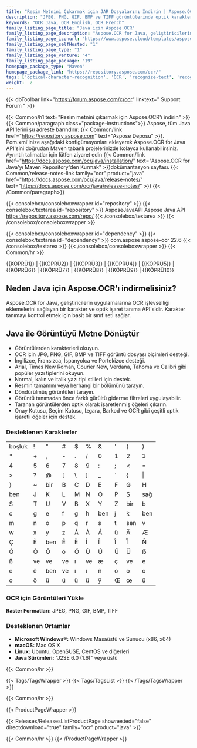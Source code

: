 ```yaml
---
title: "Resim Metnini Çıkarmak için JAR Dosyalarını İndirin | Aspose.OCR API'si"
description: "JPEG, PNG, GIF, BMP ve TIFF görüntülerinde optik karakter tanıma (OCR) gerçekleştirmek için JAR dosyalarını indirin. OCR yoluyla İngilizce, Fransızca, İspanyolca ve Portekizce ayıklayın."
keywords: "OCR Java, OCR English, OCR French"
family_listing_page_title: "Java için Aspose.OCR"
family_listing_page_description: "Aspose.OCR for Java, geliştiricilerin herhangi bir ek araç veya API gerektirmeden Java uygulamalarına OCR işlevselliği eklemelerine olanak tanıyan bir optik karakter API'sidir. Aspose.OCR for Java, farklı yazı tiplerine ve stillere sahip görüntülerden metin çıkarmaya izin vererek, sıfırdan bir OCR çözümü geliştirmek için gereken zamandan ve emekten tasarruf sağlar."
family_listing_page_iconurl: "https://www.aspose.cloud/templates/aspose/App_Themes/V3/images/ocr/272x272/aspose_ocr-for-java-min.png"
family_listing_page_selfHosted: "1"
family_listing_page_type: "1"
family_listing_page_venture: "4"
family_listing_page_package: "19"
homepage_package_type: "Maven"
homepage_package_link: "https://repository.aspose.com/ocr/"
tags: ['optical-character-recognition', 'OCR', 'recognize-text', 'recognize-image', 'spell-correction', 'spell-check', 'skew-correction', 'image-correction', 'recognize-pdf', 'recognize-tiff', 'searchable-pdf', 'searchable-docx', 'multi-lang-ocr', 'recognize-multi-image', 'multi-threading', 'image-detection', 'text-detection']
weight:  2
---
```


{{< dbToolbar link="https://forum.aspose.com/c/ocr" linktext=" Support Forum " >}}

{{< Common/h1 text="Resim metnini çıkarmak için Aspose.OCR'ı indirin"  >}}
{{< Common/paragraph class="package-instructions">}}
Aspose, tüm Java API'lerini şu adreste barındırır:
{{< Common/link href="https://repository.aspose.com" text="Aspose Deposu"  >}}. Pom.xml'inize aşağıdaki konfigürasyonları ekleyerek Aspose.OCR for Java API'sini doğrudan Maven tabanlı projelerinizde kolayca kullanabilirsiniz. Ayrıntılı talimatlar için lütfen ziyaret edin
{{< Common/link href="https://docs.aspose.com/ocr/java/installation/" text="Aspose.OCR for Java'yı Maven Repository'den Kurmak"  >}}dokümantasyon sayfası.
{{< Common/release-notes-link family="ocr" product="java" href="https://docs.aspose.com/ocr/java/release-notes/" text="https://docs.aspose.com/ocr/java/release-notes/"  >}}
{{< /Common/paragraph>}}

{{< consolebox/consoleboxwrapper id="repository" >}}
   {{< consolebox/textarea id="repository" >}}
      <repository>
      <id>AsposeJavaAPI</id>
      <name>Aspose Java API</name>
      <url>https://repository.aspose.com/repo/</url>
      </repository>
   {{< /consolebox/textarea >}}
{{< /consolebox/consoleboxwrapper >}}

{{< consolebox/consoleboxwrapper id="dependency" >}}
   {{< consolebox/textarea id="dependency" >}}
      <dependency>
      <groupId>com.aspose</groupId>
      <artifactId>aspose-ocr</artifactId>
      <version>22.6</version>
      </dependency>
   {{< /consolebox/textarea >}}
{{< /consolebox/consoleboxwrapper >}}
{{< Common/hr >}}

{{KÖPRÜ1}} | {{KÖPRÜ2}} | {{KÖPRÜ3}} | {{KÖPRÜ4}} | {{KÖPRÜ5}} | {{KÖPRÜ6}} | {{KÖPRÜ7}} | {{KÖPRÜ8}} | {{KÖPRÜ9}} | {{KÖPRÜ10}}

## Neden Java için Aspose.OCR'ı indirmelisiniz?

Aspose.OCR for Java, geliştiricilerin uygulamalarına OCR işlevselliği eklemelerini sağlayan bir karakter ve optik işaret tanıma API'sidir. Karakter tanımayı kontrol etmek için basit bir sınıf seti sağlar.

## Java ile Görüntüyü Metne Dönüştür

- Görüntülerden karakterleri okuyun.
- OCR için JPG, PNG, GIF, BMP ve TIFF görüntü dosyası biçimleri desteği.
- İngilizce, Fransızca, İspanyolca ve Portekizce desteği.
- Arial, Times New Roman, Courier New, Verdana, Tahoma ve Calibri gibi popüler yazı tiplerini okuyun.
- Normal, kalın ve italik yazı tipi stilleri için destek.
- Resmin tamamını veya herhangi bir bölümünü tarayın.
- Döndürülmüş görüntüleri tarayın.
- Görüntü tanımadan önce farklı gürültü giderme filtreleri uygulayabilir.
- Taranan görüntülerden optik olarak işaretlenmiş öğeleri çıkarın.
- Onay Kutusu, Seçim Kutusu, Izgara, Barkod ve OCR gibi çeşitli optik işaretli öğeler için destek.

### Desteklenen Karakterler

| | | | | | | | | | |
| ----- | --- | --- | --- | --- | --- | --- | --- | --- | --- |
| boşluk | ! | " | # | $ | % | & | ' | ( | ) |
| * | + | , | - | . | / | 0 | 1 | 2 | 3 |
| 4 | 5 | 6 | 7 | 8 | 9 | : | ; | < | = |
| > | ? | @ | [ | \ | ] | _ | ` | { | \| |
| } | ~ | bir | B | C | D | E | F | G | H |
| ben | J | K | L | M | N | O | P | S | sağ |
| S | T | U | V | B | X | Y | Z | bir | b |
| c | g | e | f | g | h | ben | j | k | ben |
| m | n | o | p | q | r | s | t | sen | v |
| w | x | y | z | Â | À | Á | ü | Ä | Æ |
| Ç | È | ben | Ê | Ë | Ì | Í | Î | Ï | Ñ |
| Ò | Ó | Ô | o | Ö | Ù | Ú | Û | Ü | ẞ |
| ß | ve | ve | ve | ı | ve | æ | ç | ve | e |
| e | ë | ben | ve | ı | ı | ñ | o | o | o |
| o | ö | ü | ü | ü | ü | ÿ | Œ | œ | ü |


### OCR için Görüntüleri Yükle

**Raster Formatları:** JPEG, PNG, GIF, BMP, TIFF

### Desteklenen Ortamlar

- **Microsoft Windows®:** Windows Masaüstü ve Sunucu (x86, x64)
- **macOS:** Mac OS X
- **Linux:** Ubuntu, OpenSUSE, CentOS ve diğerleri
- **Java Sürümleri:** "J2SE 6.0 (1.6)" veya üstü

{{< Common/hr >}}

{{< Tags/TagsWrapper >}}
 {{< Tags/TagsList >}}
{{< /Tags/TagsWrapper >}}

{{< Common/hr >}}

{{< ProductPageWrapper >}}
<!-- ReleasesListProductPage-->
   {{< Releases/ReleasesListProductPage shownested="false"  directdownload="true" family="ocr" product="java" >}}
<!-- /ReleasesListProductPage-->
{{< Common/hr >}}
{{< /ProductPageWrapper >}}

